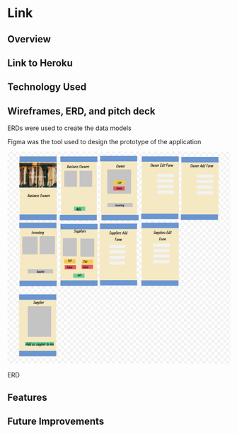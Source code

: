 # Link
 
## Overview

## Link to Heroku

## Technology Used

## Wireframes, ERD, and pitch deck

ERDs were used to create the data models


Figma was the tool used to design the prototype of the application

![Wireframe](https://github.com/SupriyaY/inv_tracker/blob/master/Screen%20Shot%202018-03-01%20at%201.47.49%20AM.png)

ERD

## Features

## Future Improvements